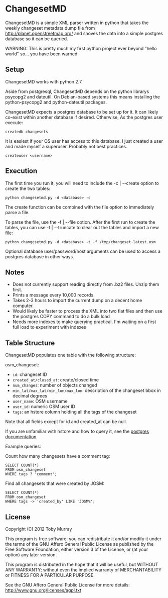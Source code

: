 ChangesetMD
=========

ChangesetMD is a simple XML parser written in python that takes the weekly changeset metadata dump file from http://planet.openstreetmap.org/ and shoves the data into a simple postgres database so it can be queried.

WARNING: This is pretty much my first python project ever beyond "hello world" so... you have been warned.


Setup
------------

ChangesetMD works with python 2.7.

Aside from postgresql, ChangesetMD depends on the python librarys psycopg2 and dateutil.
On Debian-based systems this means installing the python-psycopg2 and python-dateutil packages.

ChangesetMD expects a postgres database to be set up for it. It can likely co-exist within another database if desired. Otherwise, As the postgres user execute:

    createdb changesets

It is easiest if your OS user has access to this database. I just created a user and made myself a superuser. Probably not best practices.

    createuser <username>


Execution
------------
The first time you run it, you will need to include the -c | --create option to create the two tables:

    python changesetmd.py -d <database> -c

The create function can be combined with the file option to immediately parse a file.

To parse the file, use the -f | --file option. After the first run to create the tables, you can use -t | --truncate to clear out the tables and import a new file:

    python changesetmd.py -d <database> -t -f /tmp/changeset-latest.osm

Optional database user/password/host arguments can be used to access a postgres database in other ways.


Notes
------------
- Does not currently support reading directly from .bz2 files. Unzip them first.
- Prints a message every 10,000 records.
- Takes 2-3 hours to import the current dump on a decent home computer.
- Would likely be faster to process the XML into two flat files and then use the postgres COPY command to do a bulk load
- Needs more indexes to make querying practical. I'm waiting on a first full load to experiment with indexes


Table Structure
------------
ChangesetMD populates one table with the following structure:

osm\_changeset:

- `id`: changeset ID
- `created_at/closed_at`: create/closed time 
- `num_changes`: number of objects changed
- `min_lat/max_lat/min_lon/max_lon`: description of the changeset bbox in decimal degrees
- `user_name`: OSM username
- `user_id`: numeric OSM user ID
- `tags`: an hstore column holding all the tags of the changeset

Note that all fields except for id and created\_at can be null.

If you are unfamiliar with hstore and how to query it, see the [postgres documentation](http://www.postgresql.org/docs/9.2/static/hstore.html)

Example queries: 

Count how many changesets have a comment tag:

    SELECT COUNT(*)
    FROM osm_changeset
    WHERE tags ? 'comment';

Find all changesets that were created by JOSM:

    SELECT COUNT(*)
    FROM osm_changeset
    WHERE tags -> 'created_by' LIKE 'JOSM%';
   

License
------------
Copyright (C) 2012  Toby Murray

This program is free software: you can redistribute it and/or modify it under the terms of the GNU Affero General Public License as published by the Free Software Foundation, either version 3 of the License, or (at your option) any later version.

This program is distributed in the hope that it will be useful, but WITHOUT ANY WARRANTY; without even the implied warranty of MERCHANTABILITY or FITNESS FOR A PARTICULAR PURPOSE.  

See the GNU Affero General Public License for more details: http://www.gnu.org/licenses/agpl.txt

